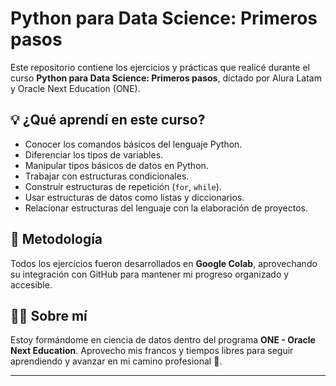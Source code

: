 # Python para Data Science: Primeros pasos

Este repositorio contiene los ejercicios y prácticas que realicé durante el curso **Python para Data Science: Primeros pasos**, dictado por Alura Latam y Oracle Next Education (ONE).

## 💡 ¿Qué aprendí en este curso?

- Conocer los comandos básicos del lenguaje Python.
- Diferenciar los tipos de variables.
- Manipular tipos básicos de datos en Python.
- Trabajar con estructuras condicionales.
- Construir estructuras de repetición (`for`, `while`).
- Usar estructuras de datos como listas y diccionarios.
- Relacionar estructuras del lenguaje con la elaboración de proyectos.

## 🧠 Metodología

Todos los ejercicios fueron desarrollados en **Google Colab**, aprovechando su integración con GitHub para mantener mi progreso organizado y accesible.

## 👨‍💻 Sobre mí

Estoy formándome en ciencia de datos dentro del programa **ONE - Oracle Next Education**. Aprovecho mis francos y tiempos libres para seguir aprendiendo y avanzar en mi camino profesional 🚀.

---

